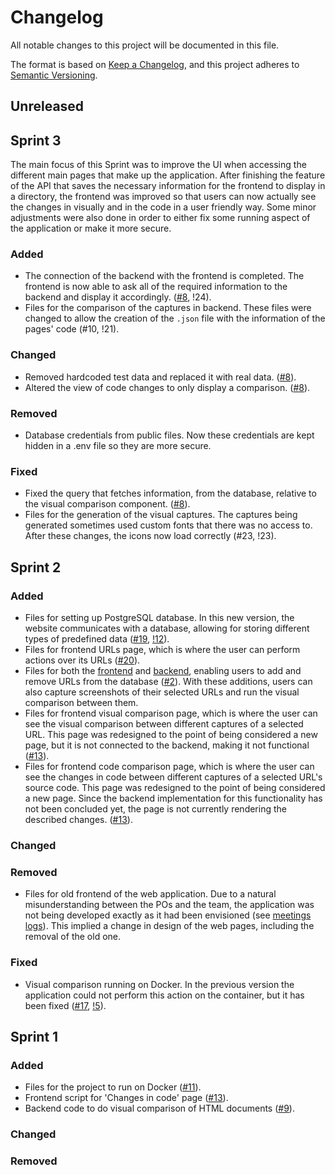 # Changelog
All notable changes to this project will be documented in this file.

The format is based on [Keep a Changelog](https://keepachangelog.com/en/1.0.0/),
and this project adheres to [Semantic Versioning](https://semver.org/spec/v2.0.0.html).

## Unreleased

## Sprint 3
The main focus of this Sprint was to improve the UI when accessing the different main pages that make up the application. After finishing the feature of the API that saves the necessary information for the frontend to display in a directory, the frontend was improved so that users can now actually see the changes in visually and in the code in a user friendly way.
Some minor adjustments were also done in order to either fix some running aspect of the application or make it more secure.

### Added
- The connection of the backend with the frontend is completed. The frontend is now able to ask all of the required information to the backend and display it accordingly. ([#8](https://gitlab.com/feup-tbs/ldso2021/t1g1/-/issues/8), !24).
- Files for the comparison of the captures in backend. These files were changed to allow the creation of the `.json` file with the information of the pages' code (#10, !21).


### Changed
- Removed hardcoded test data and replaced it with real data. ([#8](https://gitlab.com/feup-tbs/ldso2021/t1g1/-/issues/8)).
- Altered the view of code changes to only display a comparison. ([#8](https://gitlab.com/feup-tbs/ldso2021/t1g1/-/issues/8)).
### Removed
- Database credentials from public files. Now these credentials are kept hidden in a .env file so they are more secure.

### Fixed
- Fixed the query that fetches information, from the database, relative to the visual comparison component. ([#8](https://gitlab.com/feup-tbs/ldso2021/t1g1/-/issues/8)).
- Files for the generation of the visual captures. The captures being generated sometimes used custom fonts that there was no access to. After these changes, the icons now load correctly (#23, !23).

## Sprint 2

### Added
- Files for setting up PostgreSQL database. In this new version, the website communicates with a database, allowing for storing different types of predefined data ([#19](https://gitlab.com/feup-tbs/ldso2021/t1g1/-/issues/17), [!12](https://gitlab.com/feup-tbs/ldso2021/t1g1/-/merge_requests/5)).
- Files for frontend URLs page, which is where the user can perform actions over its URLs ([#20](https://gitlab.com/feup-tbs/ldso2021/t1g1/-/issues/20)).
- Files for both the [frontend](https://gitlab.com/feup-tbs/ldso2021/t1g1/-/issues/20) and [backend](https://gitlab.com/feup-tbs/ldso2021/t1g1/-/issues/21), enabling users to add and remove URLs from the database ([#2](https://gitlab.com/feup-tbs/ldso2021/t1g1/-/issues/2)). With these additions, users can also capture screenshots of their selected URLs and run the visual comparison between them.
- Files for frontend visual comparison page, which is where the user can see the visual comparison between different captures of a selected URL. This page was redesigned to the point of being considered a new page, but it is not connected to the backend, making it not functional ([#13](https://gitlab.com/feup-tbs/ldso2021/t1g1/-/issues/13)). 
- Files for frontend code comparison page, which is where the user can see the changes in code between different captures of a selected URL's source code. This page was redesigned to the point of being considered a new page. Since the backend implementation for this functionality has not been concluded yet, the page is not currently rendering the described changes. ([#13](https://gitlab.com/feup-tbs/ldso2021/t1g1/-/issues/13)). 

### Changed

### Removed
- Files for old frontend of the web application. Due to a natural misunderstanding between the POs and the team, the application was not being developed exactly as it had been envisioned (see [meetings logs](https://gitlab.com/feup-tbs/ldso2021/t1g1/-/wikis/Meetings-log)). This implied a change in design of the web pages, including the removal of the old one.

### Fixed

- Visual comparison running on Docker. In the previous version the application could not perform this action on the container, but it has been fixed ([#17](https://gitlab.com/feup-tbs/ldso2021/t1g1/-/issues/17), [!5](https://gitlab.com/feup-tbs/ldso2021/t1g1/-/merge_requests/5)). 

## Sprint 1

### Added
- Files for the project to run on Docker ([#11](https://gitlab.com/feup-tbs/ldso2021/t1g1/-/issues/11)).
- Frontend script for 'Changes in code' page ([#13](https://gitlab.com/feup-tbs/ldso2021/t1g1/-/issues/13)).
- Backend code to do visual comparison of HTML documents ([#9](https://gitlab.com/feup-tbs/ldso2021/t1g1/-/issues/9)).

### Changed

### Removed

[Sprint 1]: https://gitlab.com/feup-tbs/ldso2021/t1g1